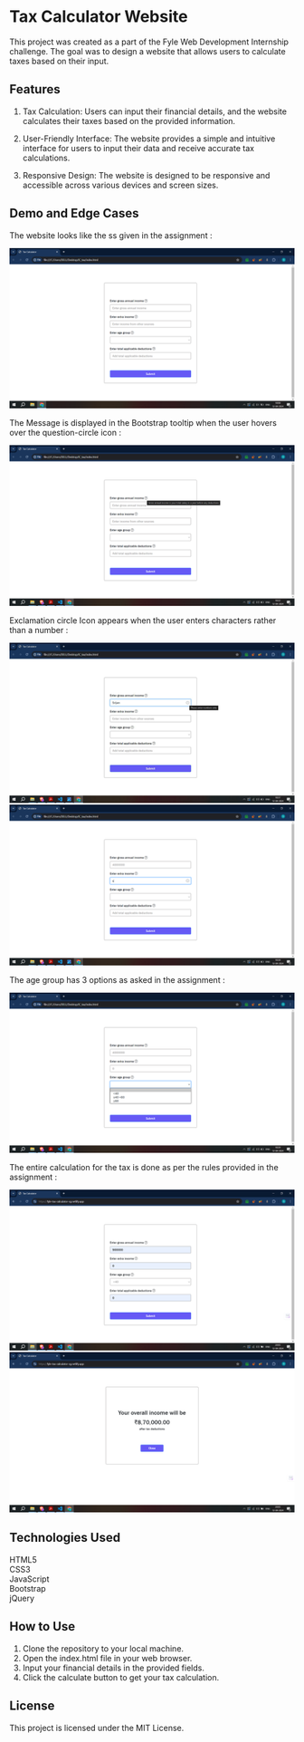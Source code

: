 
# Tax Calculator Website

This project was created as a part of the Fyle Web Development Internship challenge. The goal was to design a website that allows users to calculate taxes based on their input.


## Features

1) Tax Calculation: Users can input their financial details, and the website calculates their taxes based on the provided information.

2) User-Friendly Interface: The website provides a simple and intuitive interface for users to input their data and receive accurate tax calculations.

3) Responsive Design: The website is designed to be responsive and accessible across various devices and screen sizes.

## Demo and Edge Cases

The website looks like the ss given in the assignment :

![SS1](Images/Screenshot_(4606).png)

The Message is displayed in the Bootstrap tooltip when the user hovers over the question-circle icon :

![SS1](Images/Screenshot_(4609).png)

Exclamation circle Icon appears when the user enters characters rather than a number : 

![SS1](Images/Screenshot_(4610).png)
![SS1](Images/Screenshot_(4617).png)

The age group has 3 options as asked in the assignment :

![SS1](Images/Screenshot_(4618).png)

The entire calculation for the tax is done as per the rules provided in the assignment :

![SS1](Images/Screenshot_(4624).png)
![SS1](Images/Screenshot_(4625).png)

## Technologies Used
HTML5  
CSS3  
JavaScript  
Bootstrap  
jQuery
## How to Use

1) Clone the repository to your local machine.  
2) Open the index.html file in your web browser.  
3) Input your financial details in the provided fields.  
4) Click the calculate button to get your tax calculation.
## License
This project is licensed under the MIT License.
